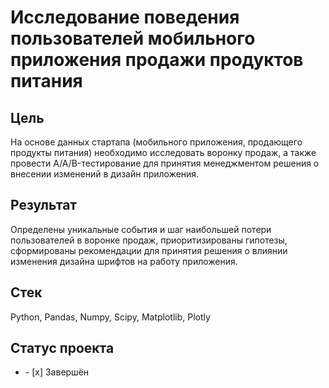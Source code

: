 # Исследование поведения пользователей мобильного приложения продажи продуктов питания
## Цель
На основе данных стартапа (мобильного приложения, продающего продукты питания) необходимо исследовать воронку продаж, а также провести A/A/B-тестирование для принятия менеджментом решения о внесении изменений в дизайн приложения.
## Результат
Определены уникальные события и шаг наибольшей потери пользователей в воронке продаж, приоритизированы гипотезы, сформированы рекомендации для принятия решения о влиянии изменения дизайна шрифтов на работу приложения.   
## Стек
Python, Pandas, Numpy, Scipy, Matplotlib, Plotly
## Статус проекта
<ul><li>- [x] Завершён</li>




